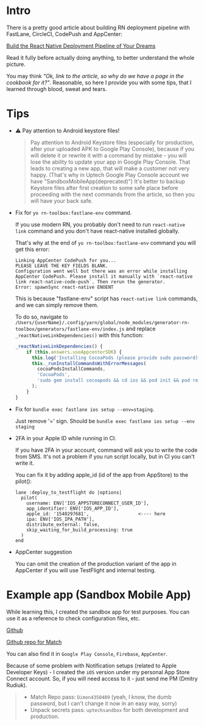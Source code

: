 # Intro
There is a pretty good article about building RN deployment pipeline with FastLane, CircleCI, CodePush and AppCenter:

[Build the React Native Deployment Pipeline of Your Dreams](https://blog.theodo.com/2019/04/react-native-deployment-pipeline)


Read it fully before actually doing anything, to better understand the whole picture.

You may think _"Ok, link to the article, so why do we have a page in the cookbook for it?"_. Reasonable, so here I provide you with some tips, that I learned through blood, sweat and tears.

# Tips

* ⚠️ Pay attention to Android keystore files!

  >Pay attention to Android Keystore files (especially for production, after your uploaded APK to Google Play Console), because if you will delete it or rewrite it with a command by mistake - you will lose the ability to update your app in Google Play Console. That leads to creating a new app, that will make a customer not very happy. (That's why in Uptech Google Play Console account we have "SandboxMobileApp(deprecated)")
  It's better to backup Keystore files after first creation to some safe place before proceeding with the next commands from the article, so then you will have your back safe.


* Fix for `yo rn-toolbox:fastlane-env` command.

  If you use modern RN, you probably don't need to run `react-native link` command and you don't have react-native installed globally.

  That's why at the end of `yo rn-toolbox:fastlane-env` command you will get this error:

  ```
  Linking AppCenter CodePush for you...
  PLEASE LEAVE THE KEY FIELDS BLANK.
  Configuration went well but there was an error while installing AppCenter CodePush. Please install it manually with `react-native link react-native-code-push`. Then rerun the generator.
  Error: spawnSync react-native ENOENT
  ```

  This is because "fastlane-env" script has `react-native link` commands, and we can simply remove them.

  To do so, navigate to `/Users/{userName}/.config/yarn/global/node_modules/generator-rn-toolbox/generators/fastlane-env/index.js` and replace `_reactNativeLinkDependencies()` with this function:

  ``` js
  _reactNativeLinkDependencies() {
      if (this.answers.useAppcenterSDK) {
        this.log('Installing CocoaPods (please provide sudo password)...');
        this._runInstallCommandsWithErrorMessages(
          cocoaPodsInstallCommands,
          'CocoaPods',
          'sudo gem install cocoapods && cd ios && pod init && pod repo update.'
        );
      }
  }
  ```

* Fix for `bundle exec fastlane ios setup --env=staging`.
  
  Just remove '=' sign. Should be `bundle exec fastlane ios setup --env staging`

* 2FA in your Apple ID while running in CI.

  If you have 2FA in your account, command will ask you to write the code from SMS. It's not a problem if you run script locally, but in CI you can't write it.

  You can fix it by adding apple_id (id of the app from AppStore) to the pilot():

  ```
  lane :deploy_to_testflight do |options|
    pilot(
      username: ENV['IOS_APPSTORECONNECT_USER_ID'],
      app_identifier: ENV['IOS_APP_ID'],
      apple_id: '1540297681',                  <---- here
      ipa: ENV['IOS_IPA_PATH'],
      distribute_external: false,
      skip_waiting_for_build_processing: true
    )
  end
  ```

* AppCenter suggestion
  
  You can omit the creation of the production variant of the app in AppCenter if you will use TestFlight and internal testing.


# Example app (Sandbox Mobile App)

While learning this, I created the sandbox app for test purposes. You can use it as a reference to check configuration files, etc.

[Github](https://github.com/uptechteam/Sandbox-Mobile-App)

[Github repo for Match](https://github.com/uptechteam/Sandbox-Mobile-App-ios-certs)

You can also find it in `Google Play Console`, `Firebase`, `AppCenter`.

Because of some problem with Notification setups (related to Apple Developer Keys) - I created the `iOS` version under my personal App Store Connect account. So, if you will need access to it - just send me PM (Dmitry Rudiuk).

>* Match Repo pass: `Dimon4350489` (yeah, I know, the dumb password, but I can't change it now in an easy way, sorry)
>* Unpack secrets pass: `uptechsandbox` for both development and production.
